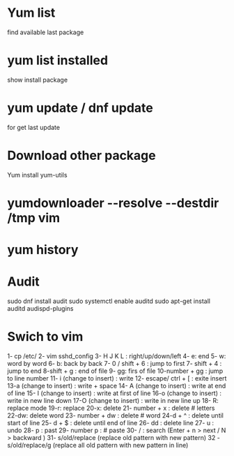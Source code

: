 # Yum list
find available last package

# yum list installed
show install package

# yum update / dnf update
for get last update

# Download other package
Yum install yum-utils

# yumdownloader  --resolve --destdir /tmp vim

# yum history

# Audit
sudo dnf install audit
sudo systemctl enable auditd
sudo apt-get install auditd audispd-plugins


# Swich to vim
1- cp /etc/
2- vim sshd_config
3- H J K L : right/up/down/left
4- e: end
5- w: word by word
6- b: back by back
7- 0 / shift + 6 : jump to first
7- shift + 4 : jump to end
8-shift + g : end of file
9- gg: firs of file
10-number + gg : jump to line number
11- i (change to insert) : write
12- escape/ ctrl + [ : exite insert
13-a (change to insert) : write + space
14- A (change to insert) : write at end of line
15- I (change to insert) : write at first of line
16-o (change to insert) : write in new line down
17-O (change to insert) : write in new line up
18- R: replace mode
19-r: replace
20-x: delete
21- number + x : delete # letters
22-dw: delete word
23- number + dw : delete # word
24-d + ^ : delete until start of line
25- d + $ : delete until end of line
26- dd : delete line
27- u : undo
28- p : past
29- number p : # paste
30- / : search (Enter + n > next /  N > backward )
31- s/old/replace (replace old pattern with new pattern)
32 - s/old/replace/g  (replace all old pattern with new pattern in line)